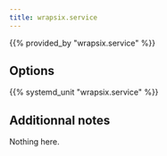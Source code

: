 ```yaml
---
title: wrapsix.service
---
```


{{% provided_by "wrapsix.service" %}}

## Options

{{% systemd_unit "wrapsix.service" %}}

## Additionnal notes

Nothing here.